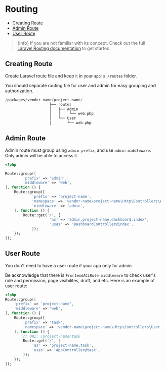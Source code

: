 # Routing

- [Creating Route](#creating-route)
- [Admin Route](#admin-route)
- [User Route](#user-route)

> {info} If you are not familiar with its concept. Check out the full [Laravel Routing documentation](https://laravel.com/docs/5.8/routing) to get started.

## Creating Route

Create Laravel route file and keep it in your `app’s /routes` folder.

You should separate routing file for user and admin for easy grouping and authorization.

```php
/packages/vendor-name/project-name/
                    ├── routes
                    │   ├── Admin
                    │   │    └── web.php
                    │   └── User
                    │       └── web.php
```

## Admin Route

Admin route must group using `admin prefix`, and use `admin middleware`. Only admin will be able to access it.

```php
<?php

Route::group([
        'prefix' => 'admin',
        'middleware' => 'web',
], function () {
    Route::group([
            'prefix' => 'project-name',
            'namespace' => 'vendor-name\project-name\Http\Controllers\Admin',
            'middleware' => 'admin',
    ], function () {
        Route::get('/', [
                    'as' => 'admin.project-name.dashboard.index',
                    'uses' => 'DashboardController@index',
            ]);
    });
});
```

## User Route

You don't need to have a user route if your app only for admin.

Be acknowledge that there is `FrontendACLRole middleware` to check user's role and permission, page visibilites, draft, and etc. Here is an example of user route:

```php
<?php
Route::group([
    'prefix' => 'project-name',
    'middleware' => 'web',
], function () {
    Route::group([
        'prefix' => 'task',
        'namespace' => 'vendor-name\project-name\Http\Controllers\User',
    ], function () {
        // URI: /project-name/task
        Route::get('/', [
            'as' => 'project-name.task',
            'uses' => 'AppController@task',
        ]);
    });
});
```
